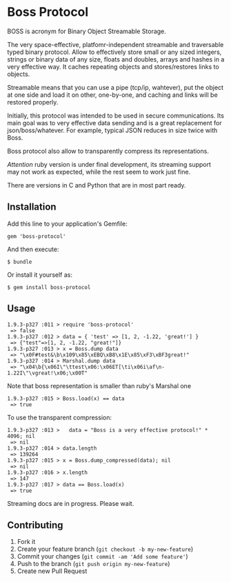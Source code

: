 # Boss Protocol

BOSS is acronym for Binary Object Streamable Storage.

The very space-effective, platfomr-independent streamable and traversable typed binary protocol.
Allow to effectively store small or
any
sized
integers, strings or binary data of any size, floats and doubles, arrays and hashes in a very effective way. It caches
repeating objects and stores/restores links to objects.

Streamable means that you can use a pipe (tcp/ip, wahtever), put the object at one side and load it on other, one-by-one,
and caching and links will be restored properly.

Initially, this protocol was intended to be used in secure communications. Its
main goal was to very effective data sending and is a great replacement for json/boss/whatever. For example, typical
JSON reduces in size twice with Boss.

Boss protocol also allow to transparently compress its representations.

*Attention* ruby version is under final development, its streaming support may not work as expected, while the rest
seem to work just fine.

There are versions in C and Python that are in most part ready.

## Installation

Add this line to your application's Gemfile:

    gem 'boss-protocol'

And then execute:

    $ bundle

Or install it yourself as:

    $ gem install boss-protocol

## Usage

    1.9.3-p327 :011 > require 'boss-protocol'
     => false
    1.9.3-p327 :012 > data = { 'test' => [1, 2, -1.22, 'great!'] }
     => {"test"=>[1, 2, -1.22, "great!"]}
    1.9.3-p327 :013 > x = Boss.dump data
     => "\x0F#test&\b\x109\x85\xEBQ\xB8\x1E\x85\xF3\xBF3great!"
    1.9.3-p327 :014 > Marshal.dump data
     => "\x04\b{\x06I\"\ttest\x06:\x06ET[\ti\x06i\af\n-1.22I\"\vgreat!\x06;\x00T"

Note that boss representation is smaller than ruby's Marshal one

    1.9.3-p327 :015 > Boss.load(x) == data
     => true

To use the transparent compression:

    1.9.3-p327 :013 >   data = "Boss is a very effective protocol!" * 4096; nil
     => nil
    1.9.3-p327 :014 > data.length
     => 139264
    1.9.3-p327 :015 > x = Boss.dump_compressed(data); nil
     => nil
    1.9.3-p327 :016 > x.length
     => 147
    1.9.3-p327 :017 > data == Boss.load(x)
     => true

Streaming docs are in progress. Please wait.

## Contributing

1. Fork it
2. Create your feature branch (`git checkout -b my-new-feature`)
3. Commit your changes (`git commit -am 'Add some feature'`)
4. Push to the branch (`git push origin my-new-feature`)
5. Create new Pull Request
